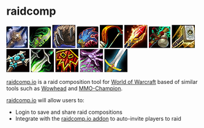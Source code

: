 # raidcomp

![Death Knight Icon](https://github.com/raidcomp/.github/blob/main/images/classes/death-knight/icon.png?raw=true)
![Demon Hunter Icon](https://github.com/raidcomp/.github/blob/main/images/classes/demon-hunter/icon.png?raw=true)
![Druid Icon](https://github.com/raidcomp/.github/blob/main/images/classes/druid/icon.png?raw=true)
![Evoker Icon](https://github.com/raidcomp/.github/blob/main/images/classes/evoker/icon.png?raw=true)
![Hunter Icon](https://github.com/raidcomp/.github/blob/main/images/classes/hunter/icon.png?raw=true)
![Mage Icon](https://github.com/raidcomp/.github/blob/main/images/classes/mage/icon.png?raw=true)
![Monk Icon](https://github.com/raidcomp/.github/blob/main/images/classes/monk/icon.png?raw=true)
![Paladin Icon](https://github.com/raidcomp/.github/blob/main/images/classes/paladin/icon.png?raw=true)
![Priest Icon](https://github.com/raidcomp/.github/blob/main/images/classes/priest/icon.png?raw=true)
![Rogue Icon](https://github.com/raidcomp/.github/blob/main/images/classes/rogue/icon.png?raw=true)
![Shaman Icon](https://github.com/raidcomp/.github/blob/main/images/classes/shaman/icon.png?raw=true)
![Warlock Icon](https://github.com/raidcomp/.github/blob/main/images/classes/warlock/icon.png?raw=true)
![Warrior Icon](https://github.com/raidcomp/.github/blob/main/images/classes/warrior/icon.png?raw=true)

[raidcomp.io](https://raidcomp.io) is a raid composition tool for [World of Warcraft](https://worldofwarcraft.com) based of similar tools such as [Wowhead](https://www.wowhead.com/raid-composition) and [MMO-Champion](https://raidcomp.mmo-champion.com/).

[raidcomp.io](https://raidcomp.io) will allow users to:
- Login to save and share raid compositions
- Integrate with the [raidcomp.io addon](https://github.com/raidcomp/addon) to auto-invite players to raid
